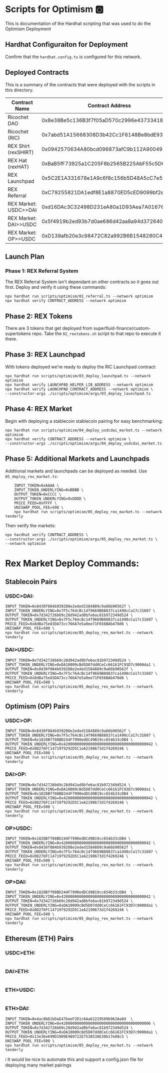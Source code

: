 # Scripts for Optimism :o2: 
This is documentation of the Hardhat scripting that was used to do the Optimism Deployment

## Hardhat Configuraiton for Deployment
Confirm that the `hardhat.config.ts` is configured for this network.

## Deployed Contracts
This is a summary of the contracts that were deployed with the scripts in this directory. 

| Contract Name         | Contract Address                           |
|-----------------------|--------------------------------------------|
| Ricochet DAO          | 0x8e38Be5c136B3f7f05aD570c2996e43733418C4a | 
| Ricochet (RIC)        | 0x7abd51A15668308D3b42Cc1F6148Be8bdE939568 | 
| REX Shirt (rexSHIRT)  | 0x0942570634A80bcd096873afC9b112A900492fd7 | 
| REX Hat (rexHAT)      | 0xBaB5fF73925a1C205F8b2565B225AbF55c5D68a9 | 
| REX Launchpad         | 0x5C2E1A331678e1A9c6f8c156b5D48A5cC7e50cDa | 
| REX Referral          | 0xC79255821DA1edf8E1a8870ED5cED9099bf2eAAA |
| REX Market: USDC>>DAI | 0xd16DAc3C32498D231eA80a1D93Aea7A016762b91 | 
| REX Market: DAI>>USDC | 0x5f4919b2ed93b7d0ae686d42aa8a94d372640f78 | 
| REX Market: OP>>USDC  | 0xD139afb20e3c98472C82a992B6B1548280C41d3b |


## Launch Plan
### Phase 1: REX Referral System
The REX Referral System isn't dependant on other contracts so it goes out first. Deploy and verify it using these commands:
```shell
npx hardhat run scripts/optimism/01_referral.ts --network optimism
npx hardhat verify CONTRACT_ADDRESS --network optimism
```

## Phase 2: REX Tokens
There are 3 tokens that get deployed from superfluid-finance/custom-supertokens repo. Take the `02_rextokens.sh` script to that repo to execute it there.

## Phase 3: REX Launchpad
With tokens deployed we're ready to deploy the RIC Launchpad contract:
```shell
npx hardhat run scripts/optimism/03_deploy_launchpad.ts --network optimism
npx hardhat verify LAUNCHPAD_HELPER_LIB_ADDRESS --network optimism
npx hardhat verify LAUNCHPAD_CONTRACT_ADDRESS --network optimism \
--constructor-args ./scripts/optimism/args/03_deploy_launchpad.ts
```

## Phase 4: REX Market
Begin with deploying a stablecoin stablecoin pairing for easy benchmarking:
```shell    
npx hardhat run scripts/optimism/04_deploy_usdcdai_market.ts --network optimism
npx hardhat verify CONTRACT_ADDRESS --network optimism \
--constructor-args ./scripts/optimism/args/04_deploy_usdcdai_market.ts
```

## Phase 5: Additional Markets and Launchpads
Additional markets and launchpads can be deployed as needed. Use `05_deploy_rex_market.ts`:
```shell
    INPUT_TOKEN=0xAAAA \
    INPUT_TOKEN_UNDERLYING=0xBBBB \
    OUTPUT_TOKEN=0xCCCC \
    OUTPUT_TOKEN_UNDERLYING=0xDDDD \
    PRICE_FEED=0xFFFF \
    UNISWAP_POOL_FEE=500 \
    npx hardhat run scripts/optimism/05_deploy_rex_market.ts --network tenderly
```
Then verify the markets:
```shell
npx hardhat verify CONTRACT_ADDRESS \
--constructor-args ./scripts/optimism/args/05_deploy_rex_market.ts \
--network optimism
```

# Rex Market Deploy Commands:

## Stablecoin Pairs

### USDC>DAI:
```shell
INPUT_TOKEN=0x8430f084b939208e2eded1584889c9a66b90562f \
INPUT_TOKEN_UNDERLYING=0x7F5c764cBc14f9669B88837ca1490cCa17c31607 \
OUTPUT_TOKEN=0x7d342726b69c28d942ad8bfe6ac81b972349d524 \
OUTPUT_TOKEN_UNDERLYING=0x7F5c764cBc14f9669B88837ca1490cCa17c31607 \
PRICE_FEED=0x8dBa75e83DA73cc766A7e5a0ee71F656BAb470d6 \
UNISWAP_POOL_FEE=500 \
npx hardhat run scripts/optimism/05_deploy_rex_market.ts --network tenderly
```

### DAI>USDC:
```shell
INPUT_TOKEN=0x7d342726b69c28d942ad8bfe6ac81b972349d524 \
INPUT_TOKEN_UNDERLYING=0xDA10009cBd5D07dd0CeCc66161FC93D7c9000da1 \
OUTPUT_TOKEN=0x8430f084b939208e2eded1584889c9a66b90562f \
OUTPUT_TOKEN_UNDERLYING=0x7F5c764cBc14f9669B88837ca1490cCa17c31607 \
PRICE_FEED=0x8dBa75e83DA73cc766A7e5a0ee71F656BAb470d6 \
UNISWAP_POOL_FEE=500 \
npx hardhat run scripts/optimism/05_deploy_rex_market.ts --network tenderly
```

## Optimism (OP) Pairs

### USDC>OP:
```shell
INPUT_TOKEN=0x8430f084b939208e2eded1584889c9a66b90562f \
INPUT_TOKEN_UNDERLYING=0x7F5c764cBc14f9669B88837ca1490cCa17c31607 \
OUTPUT_TOKEN=0x1828Bff08BD244F7990edDCd9B19cc654b33cDB4 \
OUTPUT_TOKEN_UNDERLYING=0x4200000000000000000000000000000000000042 \
PRICE_FEED=0x0D276FC14719f9292D5C1eA2198673d1f4269246 \
UNISWAP_POOL_FEE=500 \
npx hardhat run scripts/optimism/05_deploy_rex_market.ts --network tenderly
```

### DAI>OP:
```shell
INPUT_TOKEN=0x7d342726b69c28d942ad8bfe6ac81b972349d524 \
INPUT_TOKEN_UNDERLYING=0xDA10009cBd5D07dd0CeCc66161FC93D7c9000da1 \
OUTPUT_TOKEN=0x1828Bff08BD244F7990edDCd9B19cc654b33cDB4 \
OUTPUT_TOKEN_UNDERLYING=0x4200000000000000000000000000000000000042 \
PRICE_FEED=0x0D276FC14719f9292D5C1eA2198673d1f4269246 \
UNISWAP_POOL_FEE=500 \
npx hardhat run scripts/optimism/05_deploy_rex_market.ts --network tenderly
```

### OP>USDC:
```shell
INPUT_TOKEN=0x1828Bff08BD244F7990edDCd9B19cc654b33cDB4 \
INPUT_TOKEN_UNDERLYING=0x4200000000000000000000000000000000000042 \
OUTPUT_TOKEN=0x8430f084b939208e2eded1584889c9a66b90562f \
OUTPUT_TOKEN_UNDERLYING=0x7F5c764cBc14f9669B88837ca1490cCa17c31607 \
PRICE_FEED=0x0D276FC14719f9292D5C1eA2198673d1f4269246 \
UNISWAP_POOL_FEE=500 \
npx hardhat run scripts/optimism/05_deploy_rex_market.ts --network tenderly
```

### OP>DAI:
```shell
INPUT_TOKEN=0x1828Bff08BD244F7990edDCd9B19cc654b33cDB4  \
INPUT_TOKEN_UNDERLYING=0x4200000000000000000000000000000000000042 \
OUTPUT_TOKEN=0x7d342726b69c28d942ad8bfe6ac81b972349d524 \
OUTPUT_TOKEN_UNDERLYING=0xDA10009cBd5D07dd0CeCc66161FC93D7c9000da1 \
PRICE_FEED=0x0D276FC14719f9292D5C1eA2198673d1f4269246 \
UNISWAP_POOL_FEE=500 \
npx hardhat run scripts/optimism/05_deploy_rex_market.ts --network tenderly
```

## Ethereum (ETH) Pairs


### USDC>ETH:
```shell
```
### DAI>ETH:
```shell
```
### ETH>USDC:
```shell
```
### ETH>DAI:
```shell
INPUT_TOKEN=0x4ac8bD1bDaE47beeF2D1c6Aa62229509b962Aa0d  \
INPUT_TOKEN_UNDERLYING=0x4200000000000000000000000000000000000006 \
OUTPUT_TOKEN=0x7d342726b69c28d942ad8bfe6ac81b972349d524 \
OUTPUT_TOKEN_UNDERLYING=0xDA10009cBd5D07dd0CeCc66161FC93D7c9000da1 \
PRICE_FEED=0x13e3Ee699D1909E989722E753853AE30b17e08c5 \
UNISWAP_POOL_FEE=500 \
npx hardhat run scripts/optimism/05_deploy_rex_market.ts --network tenderly
```
:information_source: It would be nice to automate this and support a config.json file for deploying many market pairings